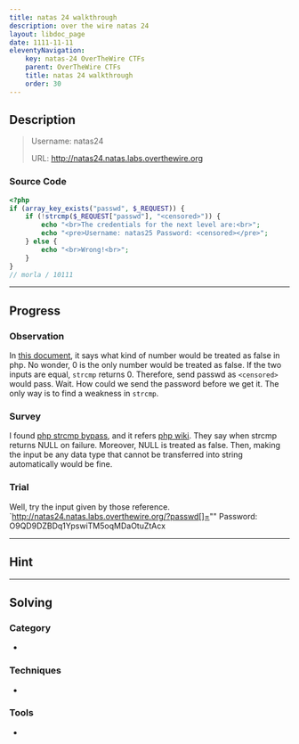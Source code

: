 ```yaml
---
title: natas 24 walkthrough
description: over the wire natas 24
layout: libdoc_page
date: 1111-11-11
eleventyNavigation:
    key: natas-24 OverTheWire CTFs
    parent: OverTheWire CTFs
    title: natas 24 walkthrough
    order: 30
---
```

## Description
> Username: natas24
> 
> URL:      http://natas24.natas.labs.overthewire.org

### Source Code
```php
<?php
if (array_key_exists("passwd", $_REQUEST)) {
    if (!strcmp($_REQUEST["passwd"], "<censored>")) {
        echo "<br>The credentials for the next level are:<br>";
        echo "<pre>Username: natas25 Password: <censored></pre>";
    } else {
        echo "<br>Wrong!<br>";
    }
}
// morla / 10111
```

---
## Progress
### Observation
In [this document](https://www.php.net/manual/en/language.types.boolean.php), it says what kind of number would be treated as false in php. No wonder, 0 is the only number would be treated as false.
If the two inputs are equal, `strcmp` returns 0. Therefore, send passwd as `<censored>` would pass.
Wait. How could we send the password before we get it. The only way is to find a weakness in `strcmp`.
### Survey
I found [php strcmp bypass](https://www.doyler.net/security-not-included/bypassing-php-strcmp-abctf2016), and it refers [php wiki](https://www.php.net/manual/en/function.strcmp.php#121789).  They say when strcmp returns NULL on failure. Moreover, NULL is treated as false. 
Then, making the input be any data type that cannot be transferred into string automatically would be fine.
### Trial
Well, try the input given by those reference.
`http://natas24.natas.labs.overthewire.org/?passwd[]=""
Password: O9QD9DZBDq1YpswiTM5oqMDaOtuZtAcx

---
## Hint

---
## Solving
### Category
- 
### Techniques
- 

### Tools
- 